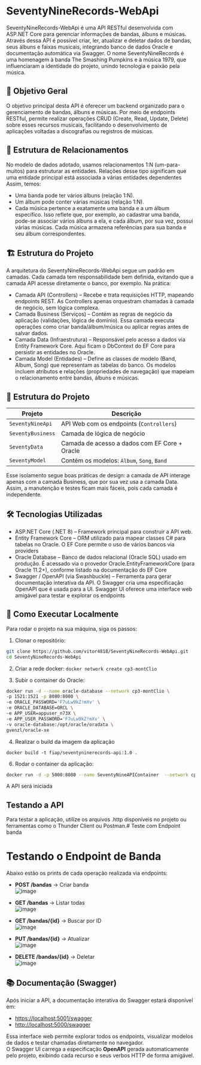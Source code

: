 ﻿# SeventyNineRecords-WebApi
SeventyNineRecords-WebApi é uma API RESTful desenvolvida com ASP.NET Core para gerenciar informações de bandas, álbuns e músicas. Através dessa API é possível criar, ler, atualizar e deletar dados de bandas, seus álbuns e faixas musicais, integrando banco de dados Oracle e documentação automática via Swagger.
O nome SeventyNineRecords é uma homenagem à banda The Smashing Pumpkins e à música 1979, que influenciaram a identidade do projeto, unindo tecnologia e paixão pela música.

## 🎯 Objetivo Geral
O objetivo principal desta API é oferecer um backend organizado para o gerenciamento de bandas, álbuns e músicas. Por meio de endpoints RESTful, permite realizar operações CRUD (Create, Read, Update, Delete) sobre esses recursos musicais, facilitando o desenvolvimento de aplicações voltadas a discografias ou registros de músicas.

## 🔗 Estrutura de Relacionamentos
No modelo de dados adotado, usamos relacionamentos 1:N (um-para-muitos) para estruturar as entidades. Relações desse tipo significam que uma entidade principal está associada a várias entidades dependentes Assim, temos:
- Uma banda pode ter vários álbuns (relação 1:N).
- Um álbum pode conter várias músicas (relação 1:N).
- Cada música pertence a exatamente uma banda e a um álbum específico.
Isso reflete que, por exemplo, ao cadastrar uma banda, pode-se associar vários álbuns a ela, e cada álbum, por sua vez, possui várias músicas. Cada música armazena referências para sua banda e seu álbum correspondentes.

## 🏗 Estrutura do Projeto
A arquitetura do SeventyNineRecords-WebApi segue um padrão em camadas. Cada camada tem responsabilidade bem definida, evitando que a camada API acesse diretamente o banco, por exemplo. Na prática:
- Camada API (Controllers) – Recebe e trata requisições HTTP, mapeando endpoints REST. As Controllers apenas orquestram chamadas à camada de negócio, sem lógica complexa.
- Camada Business (Serviços) – Contém as regras de negócio da aplicação (validações, lógica de domínio). Essa camada executa operações como criar banda/álbum/música ou aplicar regras antes de salvar dados.
- Camada Data (Infraestrutura) – Responsável pelo acesso a dados via Entity Framework Core. Aqui ficam o DbContext do EF Core para persistir as entidades no Oracle.
- Camada Model (Entidades) – Define as classes de modelo (Band, Album, Song) que representam as tabelas do banco. Os modelos incluem atributos e relações (propriedades de navegação) que mapeiam o relacionamento entre bandas, álbuns e músicas.
## 📁 Estrutura do Projeto

| Projeto            | Descrição |
|--------------------|-----------|
| `SeventyNineApi`     | API Web com os endpoints (`Controllers`) |
| `SeventyBusiness` | Camada de lógica de negócio |
| `SeventyData`     | Camada de acesso a dados com EF Core + Oracle |
| `SeventyModel`    | Contém os modelos: `Album`, `Song`, `Band` |

Esse isolamento segue boas práticas de design: a camada de API interage apenas com a camada Business, que por sua vez usa a camada Data. Assim, a manutenção e testes ficam mais fáceis, pois cada camada é independente.

## 🛠 Tecnologias Utilizadas
- ASP.NET Core (.NET 8) – Framework principal para construir a API web.
- Entity Framework Core – ORM utilizado para mapear classes C# para tabelas no Oracle. O EF Core permite o uso de vários bancos via providers
- Oracle Database – Banco de dados relacional (Oracle SQL) usado em produção. É acessado via o provedor Oracle.EntityFrameworkCore (para Oracle 11.2+), conforme listado na documentação do EF Core
- Swagger / OpenAPI (via Swashbuckle) – Ferramenta para gerar documentação interativa da API. O Swagger cria uma especificação OpenAPI que é usada para a UI. Swagger UI oferece uma interface web amigável para testar e explorar os endpoints

## 🚀 Como Executar Localmente
Para rodar o projeto na sua máquina, siga os passos:

1. Clonar o repositório:
```bash
git clone https://github.com/vitor4818/SeventyNineRecords-WebApi.git
cd SeventyNineRecords-WebApi
```

2. Criar a rede docker:
   ```docker network create cp3-montClio```
   
4. Subir o container do Oracle:
```bash
docker run -d --name oracle-database --network cp3-montClio \
-p 1521:1521 -p 8080:8080 \
-e ORACLE_PASSWORD='F7uLw9kZ!mXv' \
-e ORACLE_DATABASE=ORCL \
-e APP_USER=appuser_n73X \
-e APP_USER_PASSWORD='F7uLw9kZ!mXv' \
-v oracle-database:/opt/oracle/oradata \
gvenzl/oracle-xe
```

4. Realizar o build da imagem da aplicação
```
docker build -t fiap/seventyninerecords-api:1.0 .   
```

6. Rodar o container da aplicação:
```bash
docker run -d -p 5000:8080 --name SeventyNineAPIContainer  --network cp3-montClio -e ConnectionStrings__DefaultConnection="User Id=appuser_n73X;Password=F7uLw9kZ!mXv;Data Source=oracle-database:1521/XEPDB1" fiap/seventyninerecords-api:1.0
```
A API será iniciada

## Testando a API
Para testar a aplicação, utilize os arquivos .http disponíveis no projeto ou ferramentas como o Thunder Client ou Postman.# Teste com Endpoint banda

# Testando o Endpoint de Banda
Abaixo estão os prints de cada operação realizada via endpoints:


- **POST /bandas** → Criar banda  
![image](https://github.com/user-attachments/assets/485d4803-bc47-4d0c-8ca5-5b5fe0c4d4ac)

- **GET /bandas** → Listar todas  
![image](https://github.com/user-attachments/assets/12d3f4b5-24f2-4a24-98b7-bd8bad425717)

- **GET /bandas/{id}** → Buscar por ID  
![image](https://github.com/user-attachments/assets/6fbd8c02-b333-4621-a2c5-a0d8e266627f)

- **PUT /bandas/{id}** → Atualizar  
![image](https://github.com/user-attachments/assets/973e800b-b4e1-41b8-9754-0a1e32b10200)

- **DELETE /bandas/{id}** → Deletar  
![image](https://github.com/user-attachments/assets/226db3ee-cca1-4241-b659-32a6d9e083c6)



##  📚 Documentação (Swagger)

Após iniciar a API, a documentação interativa do Swagger estará disponível em:

- [https://localhost:5001/swagger](https://localhost:5001/swagger)
- [http://localhost:5000/swagger](http://localhost:5000/swagger)

Essa interface web permite explorar todos os endpoints, visualizar modelos de dados e testar chamadas diretamente no navegador.  
O Swagger UI carrega a especificação **OpenAPI** gerada automaticamente pelo projeto, exibindo cada recurso e seus verbos HTTP de forma amigável.
